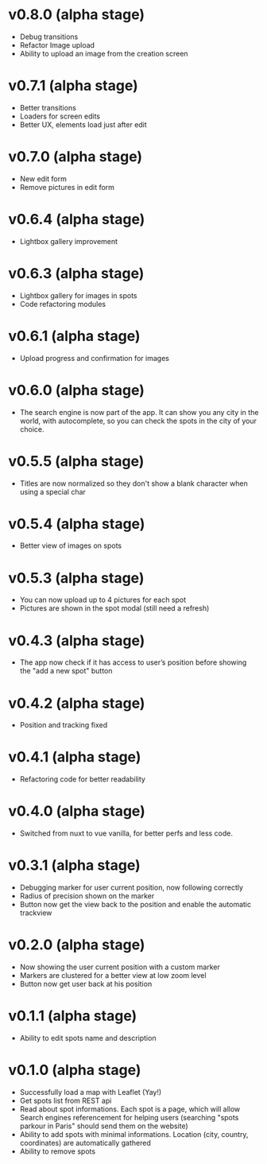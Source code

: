 # v0.8.0 (alpha stage)

* Debug transitions
* Refactor Image upload
* Ability to upload an image from the creation screen

# v0.7.1 (alpha stage)

* Better transitions
* Loaders for screen edits
* Better UX, elements load just after edit

# v0.7.0 (alpha stage)

* New edit form
* Remove pictures in edit form

# v0.6.4 (alpha stage)

* Lightbox gallery improvement

# v0.6.3 (alpha stage)

* Lightbox gallery for images in spots
* Code refactoring modules

# v0.6.1 (alpha stage)

* Upload progress and confirmation for images

# v0.6.0 (alpha stage)

* The search engine is now part of the app. It can show you any city in the world, with autocomplete, so you can check the spots in the city of your choice.

# v0.5.5 (alpha stage)

* Titles are now normalized so they don't show a blank character when using a special char

# v0.5.4 (alpha stage)

* Better view of images on spots

# v0.5.3 (alpha stage)

* You can now upload up to 4 pictures for each spot
* Pictures are shown in the spot modal (still need a refresh)

# v0.4.3 (alpha stage)

* The app now check if it has access to user’s position before showing the "add a new spot" button

# v0.4.2 (alpha stage)

* Position and tracking fixed

# v0.4.1 (alpha stage)

* Refactoring code for better readability

# v0.4.0 (alpha stage)

* Switched from nuxt to vue vanilla, for better perfs and less code.

# v0.3.1 (alpha stage)

* Debugging marker for user current position, now following correctly
* Radius of precision shown on the marker
* Button now get the view back to the position and enable the automatic trackview

# v0.2.0 (alpha stage)

* Now showing the user current position with a custom marker
* Markers are clustered for a better view at low zoom level
* Button now get user back at his position

# v0.1.1 (alpha stage)

* Ability to edit spots name and description

# v0.1.0 (alpha stage)

* Successfully load a map with Leaflet (Yay!)
* Get spots list from REST api
* Read about spot informations. Each spot is a page, which will allow Search engines referencement for helping users (searching "spots parkour in Paris" should send them on the website)
* Ability to add spots with minimal informations. Location (city, country, coordinates) are automatically gathered
* Ability to remove spots
